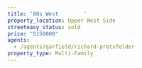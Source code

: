 ```yaml
---
title: '80s West        '
property_location: Upper West Side
streeteasy_status: sold
price: "5150000"
agents:
  - /agents/garfield/richard-pretsfelder
property_type: Multi-Family
---
```

